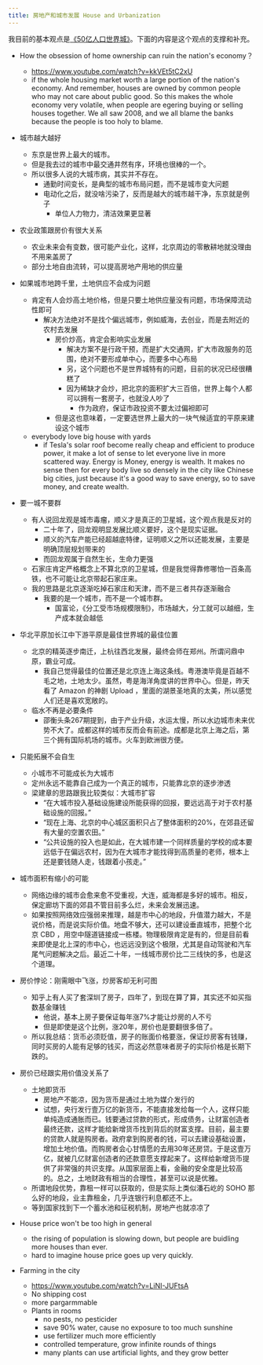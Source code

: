 ```yaml
---
title: 房地产和城市发展 House and Urbanization
---
```


我目前的基本观点是[《50亿人口世界城》](https://happypeter.github.io/one-city.html)。下面的内容是这个观点的支撑和补充。

- How the  obsession of home ownership can ruin the nation's economy？
  - https://www.youtube.com/watch?v=kkVEt5tC2xU
  - if the whole housing market worth a large portion of the nation's economy. And remember, houses are owned by common people who may not care about public good. So this makes the whole economy very volatile, when people are egering buying or selling houses together. We all saw 2008, and we all blame the banks because the people is too holy to blame.

- 城市越大越好
  - 东京是世界上最大的城市。
  - 但是我去过的城市中最交通井然有序，环境也很棒的一个。
  - 所以很多人说的大城市病，其实并不存在。
    - 通勤时间变长，是典型的城市布局问题，而不是城市变大问题
    - 电动化之后，就没啥污染了，反而是越大的城市越干净，东京就是例子
      - 单位人力物力，清洁效果更显著
- 农业政策跟房价有很大关系
  - 农业未来会有变数，很可能产业化，这样，北京周边的零散耕地就没理由不用来盖房了
  - 部分土地自由流转，可以提高房地产用地的供应量

- 如果城市地跨千里，土地供应不会成为问题
  - 肯定有人会炒高土地价格，但是只要土地供应量没有问题，市场保障流动性即可
    - 解决方法绝对不是找个偏远城市，例如威海，去创业，而是去附近的农村去发展
      - 房价炒高，肯定会影响实业发展
        - 解决方案不是行政干预，而是扩大交通网，扩大市政服务的范围，绝对不要形成单中心，而要多中心布局
        - 另，这个问题也不是世界城特有的问题，目前的状况已经很糟糕了
        - 因为稀缺才会炒，把北京的面积扩大三百倍，世界上每个人都可以拥有一套房子，也就没人吵了
          - 作为政府，保证市政投资不要太过偏袒即可
      - 但是这也意味着，一定要选世界上最大的一块气候适宜的平原来建设这个城市
  - everybody love big house with yards
    - if Tesla's solar roof become really cheap and efficient to produce power, it make a lot of sense to let everyone live in more scattered way. Energy is Money, energy is wealth. It makes no sense then for every body live so densely in the city like Chinese big cities, just because it's a good way to save energy, so to save money, and create wealth.

- 要一城不要群
  - 有人说回龙观是城市毒瘤，顺义才是真正的卫星城，这个观点我是反对的
    - 二十年了，回龙观明显发展比顺义要好，这个是现实证据。
    - 顺义的汽车产能已经超越底特律，证明顺义之所以还能发展，主要是明确顶层规划带来的
    - 而回龙观属于自然生长，生命力更强
  - 石家庄肯定严格概念上不算北京的卫星城，但是我觉得靠修哪怕一百条高铁，也不可能让北京带起石家庄来。
  - 我的思路是北京逐渐吃掉石家庄和天津，而不是三者共存逐渐融合
    - 我要的是一个城市，而不是一个城市群。
      - 国富论，《分工受市场规模限制》，市场越大，分工就可以越细，生产成本就会越低
- 华北平原加长江中下游平原是最佳世界城的最佳位置
  - 北京的精英逐步南迁，上杭往西北发展，最终会师在郑州。所谓问鼎中原，霸业可成。
    - 我自己觉得最佳的位置还是北京连上海这条线。粤港澳毕竟是百越不毛之地，土地太少。虽然，粤是海洋角度讲的世界中心。但是，昨天看了 Amazon 的神剧 Upload ，里面的湖景圣地真的太美，所以感觉人们还是喜欢宽敞的。
  - 临水不再是必要条件
    - 邵衡头条267期提到，由于产业升级，水运太慢，所以水边城市未来优势不大了。成都这样的城市反而会有前途。成都是北京上海之后，第三个拥有国际机场的城市。火车到欧洲很方便。

- 只能拓展不会自生
  - 小城市不可能成长为大城市
  - 定州永远不能靠自己成为一个真正的城市，只能靠北京的逐步渗透
  - 梁建章的思路跟我比较类似：大城市扩容
    - “在大城市投入基础设施建设所能获得的回报，要远远高于对于农村基础设施的回报。”
    - “现在上海、北京的中心城区面积只占了整体面积的20%，在郊县还留有大量的空置农田。”
    - “公共设施的投入也是如此，在大城市建一个同样质量的学校的成本要远低于在偏远农村，因为在大城市才能找得到高质量的老师，根本上还是要钱随人走，钱跟着小孩走。”


- 城市面积有缩小的可能
  - 网络边缘的城市会愈来愈不受重视，大连，威海都是多好的城市。相反，保定廊坊下面的郊县不管目前多么烂，未来会发展迅速。
  - 如果按照网络效应强弱来推理，越是市中心的地段，升值潜力越大，不是说价格，而是说实际价值。地盘不够大，还可以建设垂直城市，把整个北京 CBD ，用空中隧道链接成一栋楼。物理极限肯定是有的，但是目前看来即使是北上深的市中心，也远远没到这个极限，尤其是自动驾驶和汽车尾气问题解决之后。最近二十年，一线城市房价比二三线快的多，也是这个道理。

- 房价悖论：刚需眼中飞涨，炒房客却无利可图
  - 知乎上有人买了套深圳了房子，四年了，到现在算了算，其实还不如买指数基金赚钱
    - 他说，基本上房子要保证每年涨7%才能让炒房的人不亏
    - 但是即使是这个比例，涨20年，房价也是要翻很多倍了。
  - 所以我总结：货币必须贬值，房子的账面价格要涨，保证炒房客有钱赚，同时买房的人能有足够的钱买，而这必然意味者房子的实际价格是长期下跌的。
- 房价已经跟实用价值没关系了
  - 土地即货币
    - 房地产不能凉，因为货币是通过土地为媒介发行的
    - 试想，央行发行壹万亿的新货币，不能直接发给每一个人，这样只能单纯造成通胀而已。钱要通过贷款的形式，形成债务，让财富创造者最终还款，这样才能给新增货币找到背后的财富支撑。目前，最主要的贷款人就是购房者。政府拿到购房者的钱，可以去建设基础设置，增加土地价值。而购房者会心甘情愿的去用30年还房贷。于是这壹万亿，就被几亿财富创造者的还款意愿支撑起来了。这样给新增货币提供了非常强的共识支撑。从国家层面上看，金融的安全度是比较高的。总之，土地财政有相当的合理性，甚至可以说是优雅。
  - 所谓地段优势，靠租一样可以获取的，但是实际上类似潘石屹的 SOHO 那么好的地段，业主靠租金，几乎连银行利息都还不上。
  - 等到国家找到下一个蓄水池和征税机制，房地产也就凉凉了

- House price won't be too high in general
  - the rising of population is slowing down, but people are buidling more houses than ever.
  - hard to imagine house price goes up very quickly.
- Farming in the city
  - https://www.youtube.com/watch?v=LiNI-JUFtsA
  - No shipping cost
  - more pargarmmable
  - Plants in rooms
    - no pests, no pesticider
    - save 90% water, cause no exposure to too much sunshine
    - use fertilizer much more efficiently
    - controlled temperature, grow infinite rounds of things
    - many plants can use artificial lights, and they grow better
